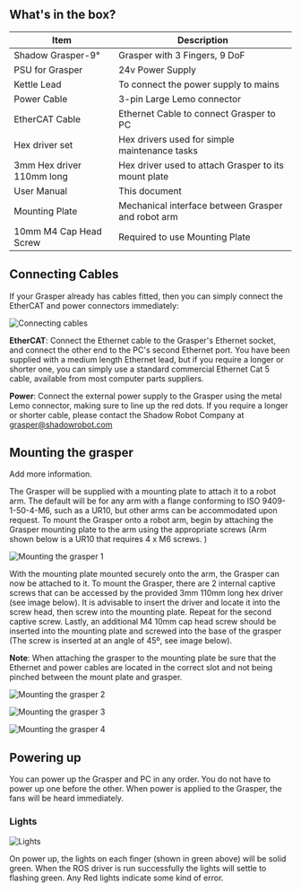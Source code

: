 ## What's in the box?


Item | Description
--- | --- 
Shadow Grasper-9° | Grasper with 3 Fingers, 9 DoF
PSU for Grasper | 24v Power Supply
Kettle Lead | To connect the power supply to mains
Power Cable | 3-pin Large Lemo connector
EtherCAT Cable | Ethernet Cable to connect Grasper to PC
Hex driver set | Hex drivers used for simple maintenance tasks
3mm Hex driver 110mm long | Hex driver used to attach Grasper to its mount plate
User Manual | This document
Mounting Plate | Mechanical interface between Grasper and robot arm
10mm M4 Cap Head Screw | Required to use Mounting Plate

## Connecting Cables
If your Grasper already has cables fitted, then you can simply connect the EtherCAT and power connectors immediately:

![Connecting cables](../img/connecting_cables.png)

**EtherCAT**: Connect the Ethernet cable to the Grasper's Ethernet socket, and connect the other end to the PC's second
Ethernet port. You have been supplied with a medium length Ethernet lead, but if you require a longer or shorter one, you can simply use a standard commercial Ethernet Cat 5 cable, available from most computer parts suppliers.

**Power**: Connect the external power supply to the Grasper using the metal Lemo connector, making sure to line up the red dots. If you require a longer or shorter cable, please contact the Shadow Robot Company at grasper@shadowrobot.com

## Mounting the grasper

Add more information.

The Grasper will be supplied with a mounting plate to attach it to a robot arm. The default will be for any arm with a flange conforming to ISO 9409-1-50-4-M6, such as a UR10, but other arms can be accommodated upon request. To mount the Grasper onto a robot arm, begin by attaching the Grasper mounting plate to the arm using the appropriate screws (Arm shown below is a UR10 that requires 4 x M6 screws. )

![Mounting the grasper 1](../img/mounting_grasper1.png)

With the mounting plate mounted securely onto the arm, the Grasper can now be attached to it. To mount the Grasper, there are 2 internal captive screws that can be accessed by the provided 3mm 110mm long hex driver (see image below). It is advisable to insert the driver and locate it into the screw head, then screw into the mounting plate. Repeat for the second captive screw. Lastly, an additional M4 10mm cap head screw should be inserted into the mounting plate and screwed into the base of the grasper (The screw is inserted at an angle of 45º, see image below). 

**Note**: When attaching the grasper to the mounting plate be sure that the Ethernet and power cables are located in the correct slot and not being pinched between the mount plate and grasper. 

![Mounting the grasper 2](../img/mounting_grasper2.jpg)

![Mounting the grasper 3](../img/mounting_grasper3.jpg)

![Mounting the grasper 4](../img/mounting_grasper4.jpg)

## Powering up

You can power up the Grasper and PC in any order. You do not have to power up one before the other. When power is applied to the Grasper, the fans will be heard immediately.

### Lights

![Lights](../img/lights.png)

On power up, the lights on each finger (shown in green above) will be solid green. When the ROS driver is run successfully the lights will settle to flashing green. Any Red lights indicate some kind of error. 
